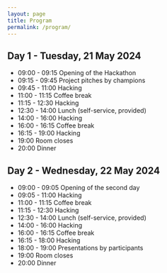 ```yaml
---
layout: page
title: Program
permalink: /program/
---
```


## Day 1 - Tuesday, 21 May 2024

* 09:00 - 09:15 Opening of the Hackathon
* 09:15 - 09:45 Project pitches by champions
* 09:45 - 11:00 Hacking
* 11:00 - 11:15 Coffee break
* 11:15 - 12:30 Hacking
* 12:30 - 14:00 Lunch (self-service, provided)
* 14:00 - 16:00 Hacking
* 16:00 - 16:15 Coffee break
* 16:15 - 19:00 Hacking
* 19:00 Room closes
* 20:00 Dinner

## Day 2 - Wednesday, 22 May 2024

* 09:00 - 09:05 Opening of the second day
* 09:05 - 11:00 Hacking
* 11:00 - 11:15 Coffee break
* 11:15 - 12:30 Hacking
* 12:30 - 14:00 Lunch (self-service, provided)
* 14:00 - 16:00 Hacking
* 16:00 - 16:15 Coffee break
* 16:15 - 18:00 Hacking
* 18:00 - 19:00 Presentations by participants
* 19:00 Room closes
* 20:00 Dinner
